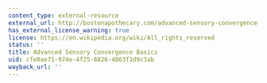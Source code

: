 ```yaml
---
content_type: external-resource
external_url: http://bostonapothecary.com/advanced-sensory-convergence-basics/
has_external_license_warning: true
license: https://en.wikipedia.org/wiki/All_rights_reserved
status: ''
title: Advanced Sensory Convergence Basics
uid: cfe0ae71-974e-4f25-8826-4863f1d9c3ab
wayback_url: ''
---
```


